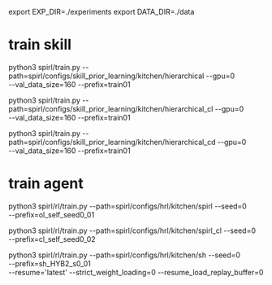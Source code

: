 
export EXP_DIR=./experiments
export DATA_DIR=./data

# train skill

python3 spirl/train.py --path=spirl/configs/skill_prior_learning/kitchen/hierarchical --gpu=0 \
     --val_data_size=160 --prefix=train01

python3 spirl/train.py --path=spirl/configs/skill_prior_learning/kitchen/hierarchical_cl --gpu=0 \
     --val_data_size=160 --prefix=train01

python3 spirl/train.py --path=spirl/configs/skill_prior_learning/kitchen/hierarchical_cd --gpu=0 \
     --val_data_size=160 --prefix=train01


# train agent

python3 spirl/rl/train.py --path=spirl/configs/hrl/kitchen/spirl --seed=0 \
    --prefix=ol_self_seed0_01

python3 spirl/rl/train.py --path=spirl/configs/hrl/kitchen/spirl_cl --seed=0 \
    --prefix=cl_self_seed0_02

python3 spirl/rl/train.py --path=spirl/configs/hrl/kitchen/sh --seed=0 \
    --prefix=sh_HYB2_s0_01 \
--resume='latest' --strict_weight_loading=0 --resume_load_replay_buffer=0 
